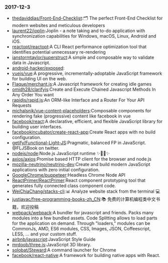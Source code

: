 ### 2017-12-3 
* [thedaviddias/Front-End-Checklist](https://github.com//thedaviddias/Front-End-Checklist):🗂 The perfect Front-End Checklist for modern websites and meticulous developers 
* [laurent22/joplin](https://github.com//laurent22/joplin):Joplin - a note taking and to-do application with synchronization capabilities for Windows, macOS, Linux, Android and iOS. 
* [reactopt/reactopt](https://github.com//reactopt/reactopt):A CLI React performance optimization tool that identifies potential unnecessary re-rendering 
* [ianstormtaylor/superstruct](https://github.com//ianstormtaylor/superstruct):A simple and composable way to validate data in Javascript. 
* [android-hacker/exposed](https://github.com//android-hacker/exposed): 
* [vuejs/vue](https://github.com//vuejs/vue):A progressive, incrementally-adoptable JavaScript framework for building UI on the web. 
* [Flaque/merchant.js](https://github.com//Flaque/merchant.js):A Javascript framework for creating idle games 
* [omidh28/clarifyjs](https://github.com//omidh28/clarifyjs):Create and Execute Chained Javascript Methods In Any Order You want 
* [rapidjs/rapid.js](https://github.com//rapidjs/rapid.js):An ORM-like Interface and a Router For Your API Requests 
* [michalsnik/vue-content-placeholders](https://github.com//michalsnik/vue-content-placeholders):Composable components for rendering fake (progressive) content like facebook in vue 
* [facebook/react](https://github.com//facebook/react):A declarative, efficient, and flexible JavaScript library for building user interfaces. 
* [facebookincubator/create-react-app](https://github.com//facebookincubator/create-react-app):Create React apps with no build configuration. 
* [getify/Functional-Light-JS](https://github.com//getify/Functional-Light-JS):Pragmatic, balanced FP in JavaScript. @FLJSBook on twitter. 
* [nodejs/node](https://github.com//nodejs/node):Node.js JavaScript runtime ✨🐢🚀✨ 
* [axios/axios](https://github.com//axios/axios):Promise based HTTP client for the browser and node.js 
* [mozilla-neutrino/neutrino-dev](https://github.com//mozilla-neutrino/neutrino-dev):Create and build modern JavaScript applications with zero initial configuration. 
* [GoogleChrome/puppeteer](https://github.com//GoogleChrome/puppeteer):Headless Chrome Node API 
* [ReactPrimer/ReactPrimer](https://github.com//ReactPrimer/ReactPrimer):React component prototyping tool that generates fully connected class component code. 
* [WeiChiaChang/stacks-cli](https://github.com//WeiChiaChang/stacks-cli):📊 Analyze website stack from the terminal 💻 
* [justjavac/free-programming-books-zh_CN](https://github.com//justjavac/free-programming-books-zh_CN):📚 免费的计算机编程类中文书籍，欢迎投稿 
* [webpack/webpack](https://github.com//webpack/webpack):A bundler for javascript and friends. Packs many modules into a few bundled assets. Code Splitting allows to load parts for the application on demand. Through "loaders," modules can be CommonJs, AMD, ES6 modules, CSS, Images, JSON, Coffeescript, LESS, ... and your custom stuff. 
* [airbnb/javascript](https://github.com//airbnb/javascript):JavaScript Style Guide 
* [mrdoob/three.js](https://github.com//mrdoob/three.js):JavaScript 3D library. 
* [solobat/Steward](https://github.com//solobat/Steward):A command launcher for Chrome 
* [facebook/react-native](https://github.com//facebook/react-native):A framework for building native apps with React. 
